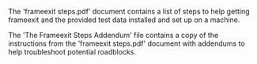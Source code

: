 The 'frameexit steps.pdf' document contains a list of steps to help getting frameexit and the provided test data installed and set up on a machine.

The 'The Frameexit Steps Addendum' file contains a copy of the instructions from the 'frameexit steps.pdf' document with addendums to help troubleshoot potential roadblocks.
